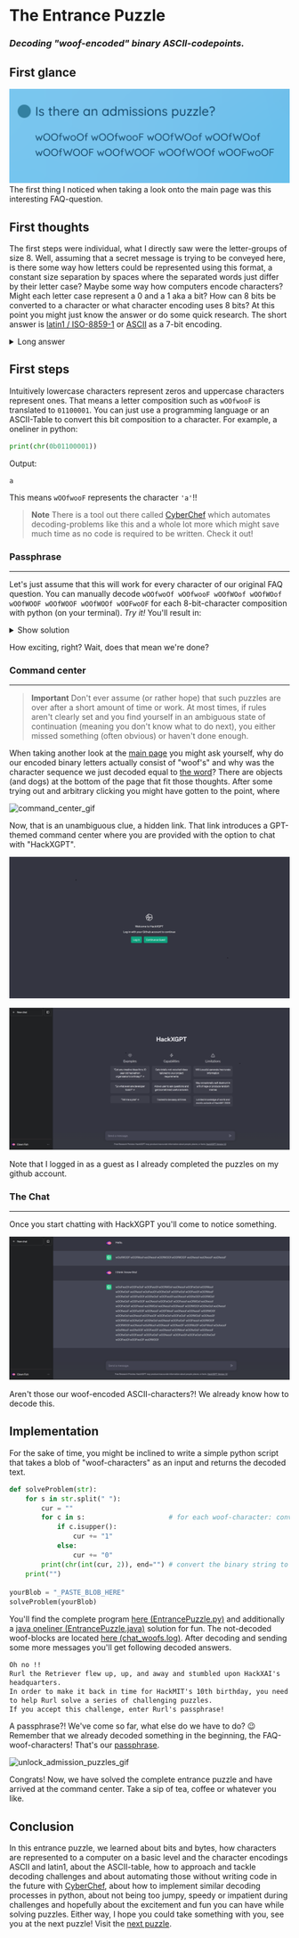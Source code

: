 # The Entrance Puzzle
### ***Decoding "woof-encoded" binary ASCII-codepoints.***
## First glance

![FAQ_question](./../images/admission_puzzle_faq.png)
The first thing I noticed when taking a look onto the main page was this interesting FAQ-question. 
## First thoughts
The first steps were individual, what I directly saw were the letter-groups of size 8. Well, assuming that a secret message is trying to be conveyed here, is there some way how letters could be represented using this format, a constant size separation by spaces where the separated words just differ by their letter case? Maybe some way how computers encode characters? Might each letter case represent a 0 and a 1 aka a bit? How can 8 bits be converted to a character or what character encoding uses 8 bits? At this point you might just know the answer or do some quick research. The short answer is [latin1 / ISO-8859-1](https://en.wikipedia.org/wiki/ISO/IEC_8859-1) or [ASCII](https://en.wikipedia.org/wiki/ASCII) as a 7-bit encoding. <details markdown="1"><summary>Long answer</summary></br>
In general there are many character encodings out there that map basic characters to one byte. ASCII (American Standard Code for Information Interchange) is one of the oldest and one of the most popular character encodings. It uses a lookup-table to map integers (code points) to characters. The [hex](https://en.wikipedia.org/wiki/Hexadecimal) code point range 0x30-0x39 represents for example the numbers 0-9 and the ranges 0x41-0x60 and 0x61-0x80 represent the character ranges A-Z and a-z, respectively. It is indeed useful to memorize those ranges(easier to memorize in hex than in the decimal system) to write applications that do some sophisticated character comparison, concatenation, generation or whatever you can think of. Try to write a random alphanumerical character string generator, of length n (for example `'aI279Ah2K8sekQsB2'` might be a valid output string where n = 17). In programming languages, you are able to cast (convert) those code points directly into characters. For example, converting the 0x41 ASCII-Codepoint into `'A'`:

Java or C#
```java
char c = (char)0x41;
```
Python
```python
c = chr(0x41)
```
Ruby
```ruby
c = 0x41.chr
```
PSL (Powershell)
```powershell
$c = [char]0x41
```
JavaScript
```js
c = String.fromCodePoint(0x41)
```
C or C++
```c
char c = 0x41;
```
Languages that don't allow arbitrary conversion of types are called type-safe languages. Java as a type-safe language still allows implicit conversions, for example `float f = 2;`, where an integer gets implicitly converted to a float. On the other hand, the float-integer conversion relation isn't mutual in Java, you cannot do following: ~~`int i = 2.3;`~~ </br>
<details><summary>Even more</summary></br>

The ASCII encoding generally uses all code points from 0-127, all in all 128 or $2^7$ code points, that means they can be represented using 7 bits, even though, because types are 8-bit aligned in general (nowadays), programming languages use 8 bits to represent an ASCII-character (or even more, but that is out of the scope of this Write-Up). ISO-8859-1 or also sometimes referred to as latin1 offers support for some more characters, including accented characters and [umlauts](https://en.wikipedia.org/wiki/Umlaut_(diacritic)). Most programming languages nowadays support modern Unicode Transformation Formats (UTF) such as UTF-16 that support a much wider range of characters and have to be represented using multiple bytes. Encodings are called ASCII-compatible if the first 128 codepoint-mappings (first characters sorted by codepoint value) of the respective encoding are identical to the ASCII-codepoint-mappings. New versions of modern programming languages also at most times include a variable-width encoding, which saves space by storing sets of characters (that have a specific relation) with the smallest possible byte-per-character count of the character with the highest codepoint.
</details></details>

## First steps

Intuitively lowercase characters represent zeros and uppercase characters represent ones. That means a letter composition such as `wOOfwooF` is translated to `01100001`. You can just use a programming language or an ASCII-Table to convert this bit composition to a character. For example, a oneliner in python:
```python
print(chr(0b01100001))
```
Output:
```text
a
```
This means `wOOfwooF` represents the character `'a'`!!
> **Note**
> There is a tool out there called [CyberChef](https://gchq.github.io/CyberChef/) which automates decoding-problems like this and a whole lot more which might save much time as no code is required to be written. Check it out!
### Passphrase

---
 Let's just assume that this will work for every character of our original FAQ question. You can manually decode `wOOfwoOf wOOfwooF wOOfWOof wOOfWOof wOOfWOOF wOOfWOOF wOOfWOOf wOOFwoOF` for each 8-bit-character composition with python (on your terminal). *Try it!* You'll result in: <details><summary>Show solution</summary>balloons</details>

How exciting, right? Wait, does that mean we're done?
### Command center

---
> **Important**
> Don't ever assume (or rather hope) that such puzzles are over after a short amount of time or work. At most times, if rules aren't clearly set and you find yourself in an ambiguous state of continuation (meaning you don't know what to do next), you either missed something (often obvious) or haven't done enough.

When taking another look at the [main page](./../gifs/main_page.gif) you might ask yourself, why do our encoded binary letters actually consist of "woof's" and why was the character sequence we just decoded equal to [the word](#passphrase)? There are objects (and dogs) at the bottom of the page that fit those thoughts. After some trying out and arbitrary clicking you might have gotten to the point, where

![command_center_gif](./../gifs/command_center.gif)

Now, that is an unambiguous clue, a hidden link. That link introduces a GPT-themed command center where you are provided with the option to chat with "HackXGPT".

![login_center](./../images/login_center.png)

![command_center](./../images/command_center.png)

Note that I logged in as a guest as I already completed the puzzles on my github account.
### The Chat

---
Once you start chatting with HackXGPT you'll come to notice something.

![chat](./../images/chat.png)

Aren't those our woof-encoded ASCII-characters?! We already know how to decode this. 
## Implementation

For the sake of time, you might be inclined to write a simple python script that takes a blob of "woof-characters" as an input and returns the decoded text.
```python
def solveProblem(str):
    for s in str.split(" "):
        cur = ""
        for c in s:                     # for each woof-character: convert upper- and lowercase characters to a 1 and 0, respectively
            if c.isupper():
                cur += "1"
            else:
                cur += "0"
        print(chr(int(cur, 2)), end="") # convert the binary string to an int with base 2, the int, according to the ASCII-table, to a char and print it
    print("")

yourBlob = "_PASTE_BLOB_HERE"
solveProblem(yourBlob)
```
You'll find the complete program [here (EntrancePuzzle.py)](./code/EntrancePuzzle.py) and additionally a [java oneliner (EntrancePuzzle.java)](./code/EntrancePuzzle.java) solution for fun. The not-decoded woof-blocks are located [here (chat_woofs.log)](./logs/chat_woofs.log).
After decoding and sending some more messages you'll get following decoded answers.
```text
Oh no !!
Rurl the Retriever flew up, up, and away and stumbled upon HackXAI's headquarters.
In order to make it back in time for HackMIT's 10th birthday, you need to help Rurl solve a series of challenging puzzles.
If you accept this challenge, enter Rurl's passphrase!
```
A passphrase?! We've come so far, what else do we have to do? :wink: Remember that we already decoded something in the beginning, the FAQ-woof-characters! That's our [passphrase](#passphrase).

![unlock_admission_puzzles_gif](./../gifs/unlock_admission_puzzles.gif)

Congrats! Now, we have solved the complete entrance puzzle and have arrived at the command center. Take a sip of tea, coffee or whatever you like.

## Conclusion

In this entrance puzzle, we learned about bits and bytes, how characters are represented to a computer on a basic level and the character encodings ASCII and latin1, about the ASCII-table, how to approach and tackle decoding challenges and about automating those without writing code in the future with [CyberChef](https://gchq.github.io/CyberChef/), about how to implement similar decoding processes in python, about not being too jumpy, speedy or impatient during challenges and hopefully about the excitement and fun you can have while solving puzzles. Either way, I hope you could take something with you, see you at the next puzzle! Visit the [next puzzle](./../gaslight/).